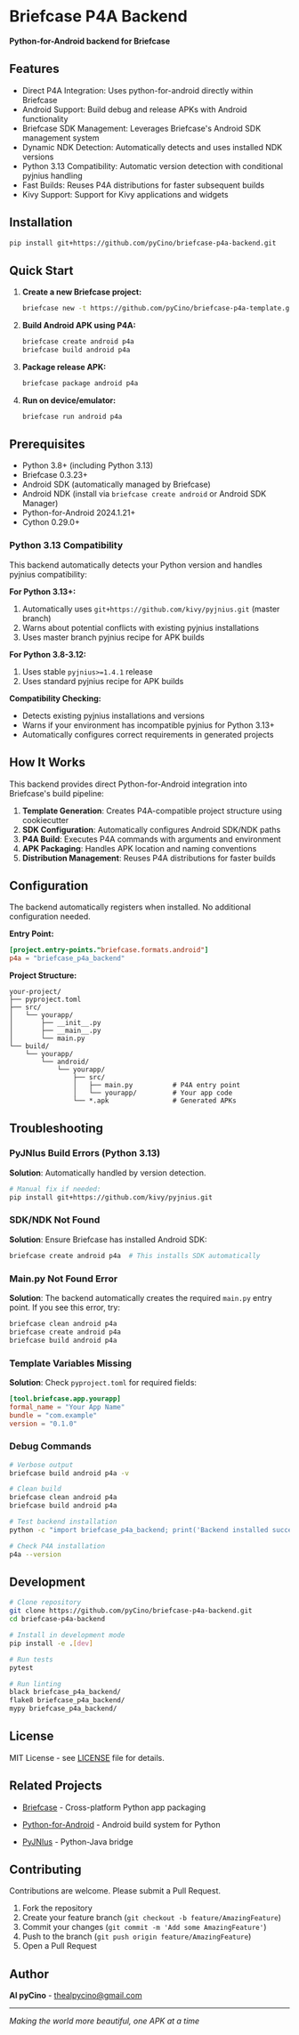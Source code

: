 # Briefcase P4A Backend

**Python-for-Android backend for Briefcase**

## Features

- Direct P4A Integration: Uses python-for-android directly within Briefcase
- Android Support: Build debug and release APKs with Android functionality
- Briefcase SDK Management: Leverages Briefcase's Android SDK management system
- Dynamic NDK Detection: Automatically detects and uses installed NDK versions
- Python 3.13 Compatibility: Automatic version detection with conditional pyjnius handling
- Fast Builds: Reuses P4A distributions for faster subsequent builds
- Kivy Support: Support for Kivy applications and widgets

## Installation

```bash
pip install git+https://github.com/pyCino/briefcase-p4a-backend.git
```

## Quick Start

1. **Create a new Briefcase project:**
   ```bash
   briefcase new -t https://github.com/pyCino/briefcase-p4a-template.git --template-branch main
   ```

2. **Build Android APK using P4A:**
   ```bash
   briefcase create android p4a
   briefcase build android p4a
   ```

3. **Package release APK:**
   ```bash
   briefcase package android p4a
   ```

4. **Run on device/emulator:**
   ```bash
   briefcase run android p4a
   ```

## Prerequisites

- Python 3.8+ (including Python 3.13)
- Briefcase 0.3.23+
- Android SDK (automatically managed by Briefcase)
- Android NDK (install via `briefcase create android` or Android SDK Manager)
- Python-for-Android 2024.1.21+
- Cython 0.29.0+

### Python 3.13 Compatibility

This backend automatically detects your Python version and handles pyjnius compatibility:

**For Python 3.13+:**
1. Automatically uses `git+https://github.com/kivy/pyjnius.git` (master branch)
2. Warns about potential conflicts with existing pyjnius installations
3. Uses master branch pyjnius recipe for APK builds

**For Python 3.8-3.12:**
1. Uses stable `pyjnius>=1.4.1` release
2. Uses standard pyjnius recipe for APK builds

**Compatibility Checking:**
- Detects existing pyjnius installations and versions  
- Warns if your environment has incompatible pyjnius for Python 3.13+
- Automatically configures correct requirements in generated projects

## How It Works

This backend provides direct Python-for-Android integration into Briefcase's build pipeline:

1. **Template Generation**: Creates P4A-compatible project structure using cookiecutter
2. **SDK Configuration**: Automatically configures Android SDK/NDK paths
3. **P4A Build**: Executes P4A commands with arguments and environment
4. **APK Packaging**: Handles APK location and naming conventions
5. **Distribution Management**: Reuses P4A distributions for faster builds

## Configuration

The backend automatically registers when installed. No additional configuration needed.

**Entry Point:**
```toml
[project.entry-points."briefcase.formats.android"]
p4a = "briefcase_p4a_backend"
```

**Project Structure:**
```
your-project/
├── pyproject.toml
├── src/
│   └── yourapp/
│       ├── __init__.py
│       ├── __main__.py
│       └── main.py
└── build/
    └── yourapp/
        └── android/
            └── yourapp/
                ├── src/
                │   ├── main.py          # P4A entry point
                │   └── yourapp/         # Your app code
                └── *.apk                # Generated APKs
```

## Troubleshooting

### PyJNIus Build Errors (Python 3.13)
**Solution**: Automatically handled by version detection.

```bash
# Manual fix if needed:
pip install git+https://github.com/kivy/pyjnius.git
```

### SDK/NDK Not Found
**Solution**: Ensure Briefcase has installed Android SDK:
```bash
briefcase create android p4a  # This installs SDK automatically
```

### Main.py Not Found Error
**Solution**: The backend automatically creates the required `main.py` entry point. If you see this error, try:
```bash
briefcase clean android p4a
briefcase create android p4a
briefcase build android p4a
```

### Template Variables Missing
**Solution**: Check `pyproject.toml` for required fields:
```toml
[tool.briefcase.app.yourapp]
formal_name = "Your App Name"
bundle = "com.example"
version = "0.1.0"
```

### Debug Commands
```bash
# Verbose output
briefcase build android p4a -v

# Clean build
briefcase clean android p4a
briefcase build android p4a

# Test backend installation
python -c "import briefcase_p4a_backend; print('Backend installed successfully')"

# Check P4A installation
p4a --version
```

## Development

```bash
# Clone repository
git clone https://github.com/pyCino/briefcase-p4a-backend.git
cd briefcase-p4a-backend

# Install in development mode
pip install -e .[dev]

# Run tests
pytest

# Run linting
black briefcase_p4a_backend/
flake8 briefcase_p4a_backend/
mypy briefcase_p4a_backend/
```

## License

MIT License - see [LICENSE](LICENSE) file for details.

## Related Projects

- [Briefcase](https://github.com/beeware/briefcase) - Cross-platform Python app packaging
- [Python-for-Android](https://github.com/kivy/python-for-android) - Android build system for Python

- [PyJNIus](https://github.com/kivy/pyjnius) - Python-Java bridge

## Contributing

Contributions are welcome. Please submit a Pull Request.

1. Fork the repository
2. Create your feature branch (`git checkout -b feature/AmazingFeature`)
3. Commit your changes (`git commit -m 'Add some AmazingFeature'`)
4. Push to the branch (`git push origin feature/AmazingFeature`)
5. Open a Pull Request

## Author

**Al pyCino** - [thealpycino@gmail.com](mailto:thealpycino@gmail.com)

---

*Making the world more beautiful, one APK at a time* 